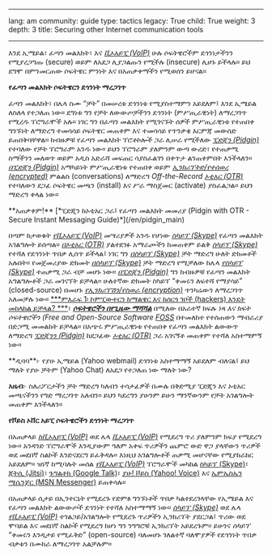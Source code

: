 

---

lang: am
community: guide
type: tactics
legacy: True
child: True
weight: 3
depth: 3
title: Securing other Internet communication tools

---

እንደ ኢሜይል፣ ፈጣን መልእክት፣ እና [*ቪኦአይፒ (VoIP)*](/am/glossary#VoIP) ሁሉ ሶፍትዌሮችም ደኅንነታችንን የሚያረጋግጡ (secure) ወይም ለአደጋ ሊያጋልጡን የሚችሉ (insecure) ሊሆኑ ይችላሉ። ይህ ደግሞ በምንመርጠው ሶፍትዌር ምንነት እና በአጠቃቀማችን የሚወሰን ይሆናል።


**የፈጣን መልእክት ሶፍትዌርን ደኅንነት ማረጋገጥ**

ፈጣን መልእክት፣ በሌላ ስሙ “ቻት” በመሠረቱ ደኅንነቱ የሚያስተማምን አይደለም፤ እንደ ኢሜይል ለስለላ የተጋለጠ ነው። ደግነቱ ግን የቻት ለውውጦቻችንን ደኅንነት (ምሥጢራዊነት) ለማረጋገጥ የሚረዱ ፕሮግራሞች አሉ። ነገር ግን በፈጣን መልእክት የሚገናኙት ሰዎች ምሥጢራዊነቱ የተጠበቀ ግንኙነት ለማድረግ ተመሳሳይ ሶፍትዌር መጠቀም እና ተመሳሳይ የጥንቃቄ እርምጃ መውሰድ ይጠበቅባቸዋል።
ከብዙዎቹ የፈጣን መልእክት ፕሮቶኮሎች ጋራ ሊሠራ የሚችለው [*ፒድጂን (Pidgin)*](/am/glossary#Pidgin) የተባለው የቻት ፕሮግራም አንዱ ነው። ይህን ፕሮግራም ያለምንም ውጣ ውረድ፣ የተጠቃሚ ስማችንን መለወጥ ወይም አዲስ አድራሻ መፍጠር ሳያስፈልገን በቀጥታ ልንጠቀምበት እንችላለን። [*በፒድጂን (Pidgin)*](/am/glossary#Pidgin) አማካይነት ምሥጢራዊነቱ የተጠበቀ  ወይም [*ኢንክሪፕትድ/የተሰወረ (encrypted)*](/am/glossary#Encryption)  ምልልስ (conversations) ለማድረግ *Off-the-Record [*ኦቲአር (OTR)*](/am/glossary#OTR)* የተባለውን ደጋፊ ሶፍትዌር መጫን (install) እና ሥራ ማስጀመር (activate) ያስፈልጋል። ይህን ማድረግ ቀላል ነው።


<div class="getstarted" markdown="1">
**አጠቃቀም!** [*ፒድጂን ከኦቲአር ጋራ፤ የፈጣን መልእክት መመሪያ (Pidgin with OTR - Secure Instant Messaging Guide)*](/en/pidgin_main)
</div>  


በጣም ከታወቁት [*የቪኦአይፒ (VoIP)*](/am/glossary#VoIP) መሣሪያዎች አንዱ የሆነው  [*ስካይፕ (Skype)*](/am/glossary#Skype) የፈጣን መልእክት አገልግሎት ይሰጣል። [*በኦቲአር (OTR)*](/am/glossary#OTR) ያልተደገፉ አማራጮችን ከመጠቀም ይልቅ [*ስካይፕ (Skype)*](/am/glossary#Skype) የተሻለ የደኅንነት ጥበቃ ሊሰጥ ይችላል፤ ነገር ግን [*በስካይፕ (Skype)*](/am/glossary#Skype) ቻት ማድረግ ሁለት ድክመቶች አሉበት። የመጀመሪያው ድክመት [*በስካይፕ (Skype)*](/am/glossary#Skype) ቻት ማድረግ የሚቻለው ከሌላ [*የስካይፕ (Skype)*](/am/glossary#Skype) ተጠቃሚ ጋራ ብቻ መሆኑ ነው። [*በፒድጂን (Pidgin)*](/am/glossary#Pidgin) ግን ከብዙዎቹ የፈጣን መልእክት አግልግሎቶች ጋራ መገናኘት ይቻላል። ሁለተኛው ድክመት ስካይፕ “ቀመሩን ለፍተሻ የማያሳይ” (closed-source) በመሆኑ [*የኢንክሪፕሽን/የስወራ (encryption)*](/am/glossary#Encryption) ጥንካሬውን ለማረጋገጥ አለመቻሉ ነው። [***ምእራፍ 1፡ ኮምፒውተርን ከማልዌር እና ከሰርጎ ገቦች (hackers) እንዴት መከላከል ይቻላል? ***](/am/chapter-1)፣ [***ሶፍትዌሮችን በየጊዜው ማሻሻል***](/am/chapter-1-4)  በሚለው በአራተኛ ክፍሉ  *ነጻ እና ክፍት ሶፍትዌሮችን (Free and Open-Source Software* [*FOSS*](/en/glossary#FOSS) በተመለከተ የተሰጠውን ማብራሪያ በድጋሚ መመልከት ይቻላል። በአጭሩ ምሥጢራዊነቱ የተጠበቀ የፈጣን መልእክት ልውውጥ ለማድረግ [*ፒድጂንን (Pidgin)*](/am/glossary#Pidgin) ከደጋፊው [*ኦቲአር (OTR)*](/am/glossary#OTR)  ጋራ አገናኝቶ መጠቀም የተሻለ አስተማምኝ ነው።


<div class="background" markdown="1">
**ዲባባ**፦ የያሁ ኢሜይል (Yahoo webmail) ደኅንነቱ አስተማማኝ አይደለም ብለናል፤ ይህ ማለት የያሁ ቻትም (Yahoo Chat) ለአደጋ የተጋለጠ ነው ማለት ነው?

**አዜብ**፦ ስለሪፖርታችን ቻት ማድረግ ካለብን ተሳታፊዎች በሙሉ በቅድሚያ ፒድጂን እና ኦቲአር መጫናችንን የግድ ማረጋገጥ አለብን። ይህን ካደረግን ያሁንም ይሁን ማንኛውንም የቻት አገልግሎት መጠቀም እንችላለን። 
</div>


**የቮይስ ኦቨር አይፒ ሶፍትዌሮችን ደኅንነት ማረጋገጥ**

በአጠቃላይ [*ከቪኦአይፒ (VoIP)*](/am/glossary#VoIP) ወደ ሌላ [*ቪኦአይፒ (VoIP)*](/am/glossary#VoIP) የሚደረግ ጥሪ ያለምንም ክፍያ የሚደረግ ነው። አንዳንድ ፕሮግራሞች እንዲያውም ዓለም አቀፍ ጥሪዎችን ጨምሮ ውድ ዋጋ ያላቸውን ጥሪዎች ወደ መደበኛ ስልኮች እንድናደርግ ይፈቅዳሉ። እነዚህ አገልግሎቶች ጠቃሚ መሆናቸው የሚያከራክር አይደለም። ዝነኛ ከሚባሉት መሰል [*የቪኦአይፒ (VoIP)*](/am/glossary#VoIP) ፕሮግራሞች መካከል [ስካይፕ (Skype)](http://www.skype.com)፣ [ጂትሲ (Jitsi)](http://jitsi.org/)፣ [ጉግልቶክ (Google Talk)](http://www.google.com/talk)፣ [ያሁ! ቮይስ (Yahoo! Voice)](http://voice.yahoo.com/)  እና [ኤምኤስኤን ሜሴንጀር (MSN Messenger)](http://explore.live.com/windows-live-messenger) ይጠቀሳሉ። 

በአጠቃላይ ሲታይ በኢንተርኔት የሚደረጉ የድምፅ ግንኙነቶች ጥበቃ ካልተደረገላቸው የኢሜይል እና የፈጣን መልእክት ልውውጦች ደኅንነት የተሻለ አስተማማኝ ነው። [*ስካይፕ (Skype)*](/am/glossary#Skype) ወደ ሌላ [*የቪኦአይፒ (VoIP)*](/am/glossary#VoIP) ተገልጋይ/አገልግሎት የሚደረጉ ጥሪዎችን ኢንክሪፕት ያደርጋል፤ ጥሪው ወደ ሞባይል እና መደበኛ ስልኮች የሚደረግ ከሆነ ግን ንግግሮቹ ኢንክሪፕት አይደረጉም። ይሁንና *ስካይፕ* “ቀመሩን እንዲታይ የሚፈቅድ” (open-source) ባለመሆኑ ገለልተኛ ባለሞያዎች የደኅንነት ጥበቃ ብቃቱን በሙከራ ለማረጋገጥ አልቻሉም።

